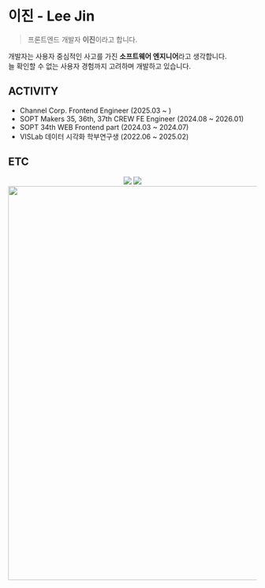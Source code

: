 # 이진 - Lee Jin

> 프론트엔드 개발자 **이진**이라고 합니다.

개발자는 사용자 중심적인 사고를 가진 <strong>소프트웨어 엔지니어</strong>라고 생각합니다. <br />
늘 확인할 수 없는 사용자 경험까지 고려하며 개발하고 있습니다.

## ACTIVITY
- Channel Corp. Frontend Engineer (2025.03 ~ )
- SOPT Makers 35, 36th, 37th CREW FE Engineer (2024.08 ~ 2026.01)
- SOPT 34th WEB Frontend part (2024.03 ~ 2024.07)
- VISLab 데이터 시각화 학부연구생 (2022.06 ~ 2025.02)

## ETC
<div align="center">
  <img src="https://github-readme-stats.vercel.app/api?username=j-nary&show_icons=true&theme=radical" />
  <img src="http://mazassumnida.wtf/api/v2/generate_badge?boj=jnary" />
</div>


<div align="center">
  <img width="800px" src="https://github.com/j-nary/j-nary/blob/master/logo_unscreen.gif" />
</div>
